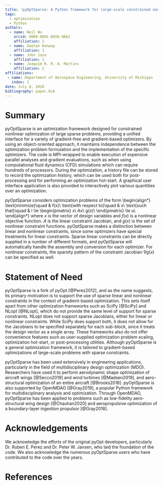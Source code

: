 ```yaml
---
title: 'pyOptSparse: A Python framework for large-scale constrained nonlinear optimization of sparse systems'
tags:
  - optimization
  - Python
authors:
  - name: Neil Wu
    orcid: 0000-0001-8856-9661
    affiliation: 1
  - name: Gaetan Kenway
    affiliation: 1
  - name: John Jasa
    affiliation: 1
  - name: Joaquim R. R. A. Martins
    affiliation: 1
affiliations:
 - name: Department of Aerospace Engineering, University of Michigan
   index: 1
date: July 8, 2020
bibliography: paper.bib
---
```


# Summary
pyOptSparse is an optimization framework designed for constrained nonlinear optimization of large sparse problems, providing a unified interface for a variety of gradient-free and gradient-based optimizers.
By using an object-oriented approach, it maintains independence between the optimization problem formulation and the implementation of the specific optimizers.
The code is MPI-wrapped to enable execution of expensive parallel analyses and gradient evaluations, such as when using computational fluid dynamics (CFD) simulations which can require hundreds of processors.
During the optimization, a history file can be stored to record the optimization history, which can be used both for post-processing and for performing an optimization hot-start.
A graphical user interface application is also provided to interactively plot various quantities over an optimization.

pyOptSparse considers optimization problems of the form
\begin{align*}
\text{minimize}\quad & f(x)\\
\text{with respect to}\quad & x\\
\text{such that}\quad & l \le \begin{pmatrix}
x\\
Ax\\
g(x)\\
\end{pmatrix}
\le u\\
\end{align*}
where $x$ is the vector of design variables and $f(x)$ is a nonlinear objective function.
$A$ is the linear constraint Jacobian, and $g(x)$ is the set of nonlinear constraint functions.
pyOptSparse makes a distinction between linear and nonlinear constraints, since some optimizers have special treatments for linear constraints.
Sparse linear constraints can be directly supplied in a number of different formats, and pyOptSparse will automatically handle the assembly and conversion for each optimizer.
For nonlinear constraints, the sparsity pattern of the constraint Jacobian $\nabla g(x)$ can be specified as well.

# Statement of Need
pyOptSparse is a fork of pyOpt [@Perez2012], and as the name suggests, its primary motivation is to support the use of sparse linear and nonlinear constraints in the context of gradient-based optimization.
This sets itself apart from other optimization frameworks such as SciPy [@SciPy] and NLopt [@NLopt], which do not provide the same level of support for sparse constraints.
NLopt does not support sparse Jacobians, either for linear or nonlinear constraints.
While SciPy does support both, it does not allow for the Jacobians to be specified separately for each sub-block, since it treats the design vector as a single array.
These frameworks also do not offer convenience features such as user-supplied optimization problem scaling, optimization hot-start, or post-processing utilities.
Although pyOptSparse is a general optimization framework, it is tailored to gradient-based optimizations of large-scale problems with sparse constraints.

pyOptSparse has been used extensively in engineering applications, particularly in the field of multidisciplinary design optimization (MDO).
Researchers have used it to perform aerodynamic shape optimization of aircraft wings [@Secco2019] and wind turbines [@Madsen2019], and aero-structural optimization of an entire aircraft [@Brooks2018].
pyOptSparse is also supported by OpenMDAO [@Gray2019], a popular Python framework for multidisciplinary analysis and optimization.
Through OpenMDAO, pyOptSparse has been applied to problems such as low-fidelity aero-structural wing design [@Chauhan2020] and aeropropulsive optimization of a boundary-layer ingestion propulsor [@Gray2018].

# Acknowledgements
We acknowledge the efforts of the original pyOpt developers, particularly Dr. Ruben E. Perez and Dr. Peter W. Jansen, who laid the foundation of the code.
We also acknowledge the numerous pyOptSparse users who have contributed to the code over the years.

# References
